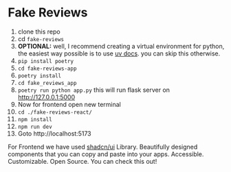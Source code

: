 # Fake Reviews

1. clone this repo
2. cd `fake-reviews`
3. **OPTIONAL:** well, I recommend creating a virtual environment for python, the easiest way possible is to use [uv docs](https://pypi.org/project/uv/ "uv docs"). you can skip this otherwise.
4. `pip install poetry`
5. `cd fake-reviews-app`
6. `poetry install`
7. `cd fake_reviews_app`
8. `poetry run python app.py` this will run flask server on http://127.0.0.1:5000
9. Now for frontend open new terminal
10. `cd ./fake-reviews-react/`
11. `npm install`
12. `npm run dev`
13. Goto http://localhost:5173

For Frontend we have used [shadcn/ui](https://ui.shadcn.com/ "shadcn/ui") Library. Beautifully designed components that you can copy and paste into your apps. Accessible. Customizable. Open Source. You can check this out!
